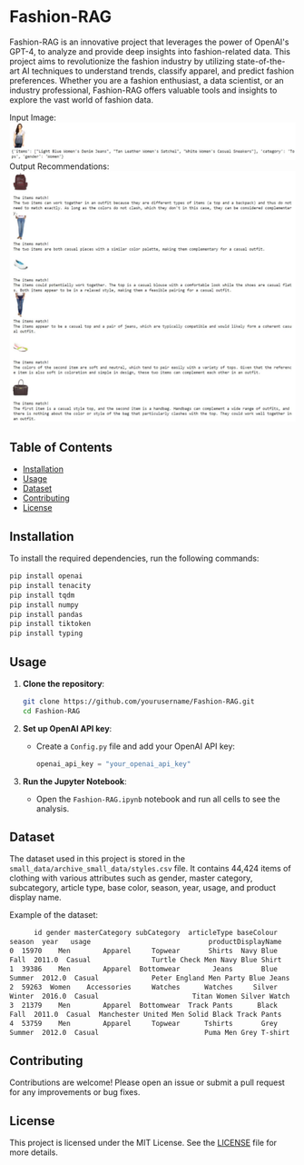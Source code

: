 # Fashion-RAG

Fashion-RAG is an innovative project that leverages the power of OpenAI's GPT-4, to analyze and provide deep insights into fashion-related data. This project aims to revolutionize the fashion industry by utilizing state-of-the-art AI techniques to understand trends, classify apparel, and predict fashion preferences. Whether you are a fashion enthusiast, a data scientist, or an industry professional, Fashion-RAG offers valuable tools and insights to explore the vast world of fashion data.

Input Image:
![Alt text](Sample_Input.JPG)
Output Recommendations:
![Alt text](Sample_Output.JPG)



## Table of Contents
- [Installation](#installation)
- [Usage](#usage)
- [Dataset](#dataset)
- [Contributing](#contributing)
- [License](#license)

## Installation

To install the required dependencies, run the following commands:

```bash
pip install openai
pip install tenacity
pip install tqdm
pip install numpy
pip install pandas
pip install tiktoken
pip install typing
```

## Usage

1. **Clone the repository**:
    ```bash
    git clone https://github.com/yourusername/Fashion-RAG.git
    cd Fashion-RAG
    ```

2. **Set up OpenAI API key**:
    - Create a `Config.py` file and add your OpenAI API key:
      ```python
      openai_api_key = "your_openai_api_key"
      ```

3. **Run the Jupyter Notebook**:
    - Open the `Fashion-RAG.ipynb` notebook and run all cells to see the analysis.

## Dataset

The dataset used in this project is stored in the `small_data/archive_small_data/styles.csv` file. It contains 44,424 items of clothing with various attributes such as gender, master category, subcategory, article type, base color, season, year, usage, and product display name.

Example of the dataset:
```plaintext
      id gender masterCategory subCategory  articleType baseColour  season  year   usage                             productDisplayName  
0  15970    Men        Apparel     Topwear       Shirts  Navy Blue    Fall  2011.0  Casual               Turtle Check Men Navy Blue Shirt  
1  39386    Men        Apparel  Bottomwear        Jeans       Blue  Summer  2012.0  Casual             Peter England Men Party Blue Jeans  
2  59263  Women    Accessories     Watches      Watches     Silver  Winter  2016.0  Casual                       Titan Women Silver Watch  
3  21379    Men        Apparel  Bottomwear  Track Pants      Black    Fall  2011.0  Casual  Manchester United Men Solid Black Track Pants  
4  53759    Men        Apparel     Topwear      Tshirts       Grey  Summer  2012.0  Casual                          Puma Men Grey T-shirt  
```

## Contributing

Contributions are welcome! Please open an issue or submit a pull request for any improvements or bug fixes.

## License

This project is licensed under the MIT License. See the [LICENSE](LICENSE) file for more details.
```
